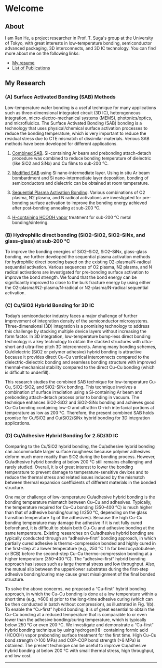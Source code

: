 # Welcome

## About
I am Ran He, a project researcher in Prof. T. Suga's group at the University of Tokyo, with great interests in low-temperature bonding, semiconductor advanced packaging, 3D interconnects, and 3D IC technology. You can find more about me on the following links:

* [My resume](https://he.ran.im/resume.html)
* [List of Publications](https://he.ran.im/pub.html)

## My Research

### (A) Surface Activated Bonding \(SAB\) Methods
Low-temperature wafer bonding is a useful technique for many applications such as three-dimensional integrated circuit (3D IC), heterogeneous integration, micro-electro-mechanical systems (MEMS), photonics/optics, and microfluidics. The Surface Activated Bonding \(SAB\) bonding is a technology that uses physical/chemical surface activation processes to reduce the bonding temperature, which is very important to reduce the residual stress due to CTE mismatch of dissimilar materials. Verious SAB methods have been developed for different applications. 

1. [Combined SAB](/sab/combined-sab.md). Si-containing Ar beam and prebonding attach-detach procedure was combined to reduce bonding temperature of dielectric (like SiO2 and SiNx) and Cu films to sub-200 °C.

2. [Modified SAB](/sab/modified-sab.md) using Si nano-intermediate layer. Using in situ Ar beam bombardment and Si nano-intermediate layer deposition, bonding of semiconductors and dielectric can be obtained at room temperature.

3. [Sequential Plasma Activation Bonding](/sab/sequential-plasma-activation-bonding). Various combinations of O2 plasma, N2 plasma, and N radical activations are investigated for pre-bonding surface activation to improve the bonding energy achieved after post-bonding annealing at sub-200 °C.

4. [H-containing HCOOH vapor](/sab/h-containing-hcooh-vapor.md) treatment for sub-200 °C metal bonding/sintering.

### (B) Hydrophilic direct bonding (SiO2–SiO2, SiO2–SiNx, and glass–glass) at sub-200 °C
To improve the bonding energies of SiO2–SiO2, SiO2–SiNx, glass–glass bonding, we further developed the sequential plasma activation methods for hydrophilic direct bonding based on the existing O2-plasma/N-radical sequential activation. Various sequences of O2 plasma, N2 plasma, and N radical activations are investigated for pre-bonding surface activation to improve the bond strength. We found that the bond energy can be significantly improved to close to the bulk fracture energy by using either the O2-plasma/N2-plasma/N-radical or N2-plasma/N-radical sequential activation.

### (C) Cu/SiO2 Hybrid Bonding for 3D IC
Today’s semiconductor industry faces a major challenge of further improvement of integration density of the semiconductor microsystems. Three-dimensional (3D) integration is a promising technology to address this challenge by stacking multiple device layers without increasing the form factor. In 3D integration, low-temperature bump-less direct bonding technology is a key technology to obtain the stacked structures with ultra-short and ultra-fine pitch 3D interconnects. Among many bonding schemes, Cu/dielectric (SiO2 or polymer adhesive) hybrid bonding is attractive because it provides direct Cu–Cu vertical interconnects compared to the dielectric-dielectric bonding and seamless bonding structure with improved thermal-mechanical stability compared to the direct Cu–Cu bonding (which is difficult to underfill).

This research studies the combined SAB technique for low-temperature Cu-Cu, SiO2-SiO2, and SiO2-SiNx bonding. This technique involves a combination of surface irradiation using a Si-containing Ar beam and prebonding attach-detach process prior to bonding in vacuum. The technique enhances SiO2-SiO2 and SiO2-SiNx bonding and achieves good Cu-Cu bonding containing low-O and ultrathin O-rich interfacial portions at temperature as low as 200 °C. Therefore, the present combined SAB holds promise for Cu/SiO2 and Cu/SiO2/SiNx hybrid bonding for 3D integration applications.

### (D) Cu/Adhesive Hybrid Bonding for 2.5D/3D IC
Comparing to the Cu/SiO2 hybrid bonding, the Cu/adhesive hybrid bonding can accommodate larger surface roughness because polymer adhesives deform much more readily than SiO2 during the bonding process. However, Cu/adhesive hybrid bonding at below 200 °C still remains challenging and rarely studied. Overall, it is of great interest to lower the bonding temperature to prevent damage to temperature-sensitive devices and to reduce the thermal stress and related issues induced by the mismatch between thermal expansion coefficients of different materials in the bonded structure.

One major challenge of low-temperature Cu/adhesive hybrid bonding is the bonding temperature mismatch between Cu–Cu and adhesives. Typically, the temperature required for Cu–Cu bonding (350–400 °C) is much higher than that of adhesive bonding/curing (≤250 °C, depending on the glass transition temperature Tg of the adhesives). Because the high Cu–Cu bonding temperature may damage the adhesive if it is not fully cured beforehand, it is difficult to obtain both Cu–Cu and adhesive bonding at the same temperature. Existing researches on Cu/adhesive hybrid bonding are typically conducted through an “adhesive-first” bonding approach, in which partially cured adhesive is thermo-compression bonded and highly cured in the first-step at a lower temperature (e.g., 250 °C 1 h for benzocyclobutene, or BCB) before the second-step Cu–Cu thermo-compression bonding at a higher temperature (350–400 °C). The “adhesive-first” hybrid bonding approach has issues such as large thermal stress and low throughput. Also, the mutual slip between the upper/lower substrates during the first-step adhesive bonding/curing may cause great misalignment of the final bonded structure. 

To solve the above concerns, we proposed a “Cu-first” hybrid bonding approach, in which the Cu–Cu bonding is done at a low temperature within a short time (e.g., ≤600 s) prior to the long-time adhesive curing (which can be then conducted in batch without compression), as illustrated in Fig. 1(b). To enable the “Cu-first” hybrid bonding, it is of great essential to obtain the Cu–Cu bonding at a reduced temperature that is comparable to or even lower than the adhesive bonding/curing temperature, which is typically below 250 °C or even 200 °C. We investigate and demonstrate a “Cu-first” hybrid bonding technique by using hydrogen(H)- containing formic acid (HCOOH) vapor prebonding surface treatment for the first time. High Cu–Cu bond strength (>100 MPa) and COP–COP bond strength (>6 MPa) is obtained. The present technique can be useful to improve Cu/adhesive hybrid bonding at below 200 °C with small thermal stress, high throughput, and low cost.

---



